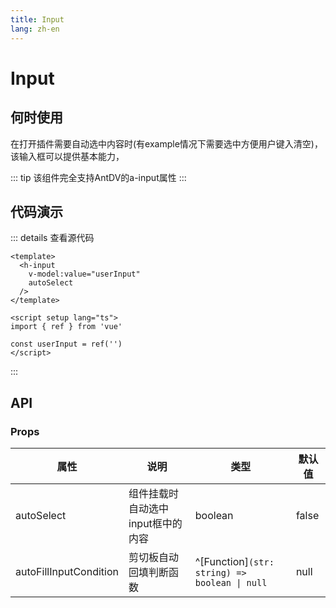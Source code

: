 ```yaml
---
title: Input
lang: zh-en
---
```

# Input

## 何时使用

在打开插件需要自动选中内容时(有example情况下需要选中方便用户键入清空)，该输入框可以提供基本能力，

::: tip
该组件完全支持AntDV的a-input属性
:::

## 代码演示

<div>
  <h-input
    autoSelect
    @blur="cronChange"
  />
</div>

::: details 查看源代码

```vue
<template>
  <h-input
    v-model:value="userInput"
    autoSelect
  />
</template>

<script setup lang="ts">
import { ref } from 'vue'

const userInput = ref('')
</script>

```

:::

## API

### Props

| 属性                   | 说明                              | 类型                                          | 默认值 |
| ---------------------- | --------------------------------- | --------------------------------------------- | ------ |
| autoSelect             | 组件挂载时自动选中input框中的内容 | boolean                                       | false  |
| autoFillInputCondition | 剪切板自动回填判断函数            | ^[Function]`(str: string) => boolean \| null` | null   |
